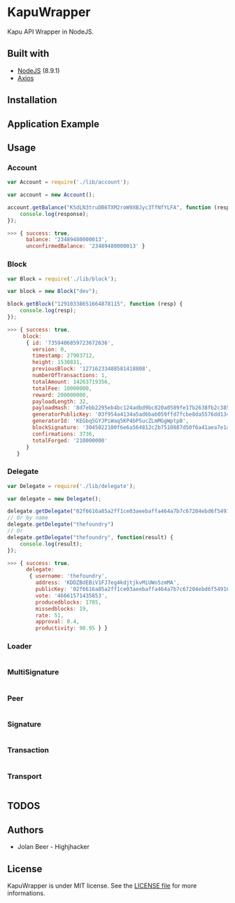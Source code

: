 # KapuWrapper

Kapu API Wrapper in NodeJS.

## Built with
- [NodeJS](https://nodejs.org/en/) (8.9.1)
- [Axios](https://github.com/axios/axios)

## Installation


## Application Example


## Usage

### Account

```js
var Account = require('./lib/account');

var account = new Account();

account.getBalance("KSdLN3truDB6TXM2roW9XBJyc3TfNfYLFA", function (response) {
    console.log(response);
});

>>> { success: true,
      balance: '23489480000013',
      unconfirmedBalance: '23489480000013' }
```

### Block

```js
var Block = require('./lib/block');

var block = new Block("dev");

block.getBlock("12910338651664878115", function (resp) {
    console.log(resp);
});

>>> { success: true,
     block:
      { id: '7359406859723672636',
        version: 0,
        timestamp: 27903712,
        height: 1530831,
        previousBlock: '12716233488581418808',
        numberOfTransactions: 1,
        totalAmount: 14263719356,
        totalFee: 10000000,
        reward: 200000000,
        payloadLength: 32,
        payloadHash: '8d7ebb2295eb4bc124adbd9bc820a0589fe17b2638fb2c385063b3c8550985cd',
        generatorPublicKey: '03f954a4134a5ad6bab059ffd7fcbe8da5576dd13404628bae2dcc53d955912f87',
        generatorId: 'KEGbq5GYJPiWaq5KP4bP5ucZLmMGgWptpB',
        blockSignature: '3045022100f6e6a564812c2b7510887d50f6a41aea7e1a0ab71aa1ab101779774ab24d12f90220796dbbddb2d1c14083d56fbc85133ef23153b3d465ecd4e62542da6e55c93e64',
        confirmations: 3736,
        totalForged: '210000000'
      }
   }
```

### Delegate

```js
var Delegate = require('./lib/delegate');

var delegate = new Delegate();

delegate.getDelegate("02f6616a85a2ff1ce03aeebaffa464a7b7c67204ebd6f549168c5d3af290f4c821");
// Or by name
delegate.getDelegate("thefoundry")
// Or
delegate.getDelegate("thefoundry", function(result) {
    console.log(result);
});

>>> { success: true,
      delegate:
       { username: 'thefoundry',
         address: 'KDDZBdEBiV1FJ7eg4kdjtjkvMiUWo5zmMA',
         publicKey: '02f6616a85a2ff1ce03aeebaffa464a7b7c67204ebd6f549168c5d3af290f4c821',
         vote: '46661571435853',
         producedblocks: 1785,
         missedblocks: 19,
         rate: 51,
         approval: 0.4,
         productivity: 98.95 } }
```

### Loader

```js

```

### MultiSignature

```js

```

### Peer

```js

```

### Signature

```js

```

### Transaction

```js

```

### Transport

```js

```

## TODOS

## Authors

- Jolan Beer - Highjhacker

## License

KapuWrapper is under MIT license. See the [LICENSE file](https://github.com/Highjhacker/kapuwrapper/blob/master/LICENSE) for more informations.
